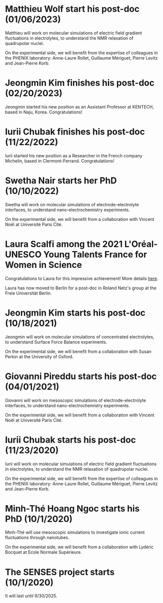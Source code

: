 Matthieu Wolf start his post-doc (01/06/2023)
=============================================

Matthieu will work on molecular simulations of electric field gradient fluctuations in electrolytes, to understand the NMR relaxation of quadrupolar nuclei. 

On the experimental side, we will benefit from the expertise of colleagues in the PHENIX laboratory: Anne-Laure Rollet, Guillaume Mériguet, Pierre Levitz and Jean-Pierre Korb.


Jeongmin Kim finishes his post-doc (02/20/2023)
===============================================

Jeongmin started his new position as an Assistant Professor at KENTECH, based in Naju, Korea. Congratulations!

Iurii Chubak finishes his post-doc (11/22/2022)
===============================================

Iurii started his new position as a Researcher in the French company Michelin, based in Clermont-Ferrand. Congratulations!

Swetha Nair starts her PhD (10/10/2022)
==============================================

Swetha will work on molecular simulations of electrode-electrolyte interfaces, to understand nano-electrochemistry experiments.

On the experimental side, we will benefit from a collaboration with Vincent Noël at Université Paris Cité. 


Laura Scalfi among the 2021 L'Oréal-UNESCO Young Talents France for Women in Science
====================================================================================

Congratulations to Laura for this impressive achievement! More details [here](https://www.sorbonne-universite.fr/portraits/laura-scalfi).

Laura has now moved to Berlin for a post-doc in Roland Netz's group at the Freie Universität Berlin.


Jeongmin Kim starts his post-doc (10/18/2021)
=============================================

Jeongmin will work on molecular simulations of concentrated electrolytes, to understand Surface Force Balance experiments. 

On the experimental side, we will benefit from a collaboration with Susan Perkin at the University of Oxford.


Giovanni Pireddu starts his post-doc (04/01/2021)
=================================================

Giovanni will work on mesoscopic simulations of electrode-electrolyte interfaces, to understand nano-electrochemistry experiments.
 
On the experimental side, we will benefit from a collaboration with Vincent Noël at Université Paris Cité.


Iurii Chubak starts his post-doc (11/23/2020)
=============================================

Iurii will work on molecular simulations of electric field gradient fluctuations in electrolytes, to understand the NMR relaxation of quadrupolar nuclei. 

On the experimental side, we will benefit from the expertise of colleagues in the PHENIX laboratory: Anne-Laure Rollet, Guillaume Mériguet, Pierre Levitz and Jean-Pierre Korb.

Minh-Thé Hoang Ngoc starts his PhD (10/1/2020)
==============================================

Minh-Thé will use mesoscopic simulations to investigate ionic current fluctuations through nanotubes. 

On the experimental side, we will benefit from a collaboration with Lydéric Bocquet at Ecole Normale Supérieure. 


The SENSES project starts (10/1/2020)
=====================================

It will last until 9/30/2025.

<br>
